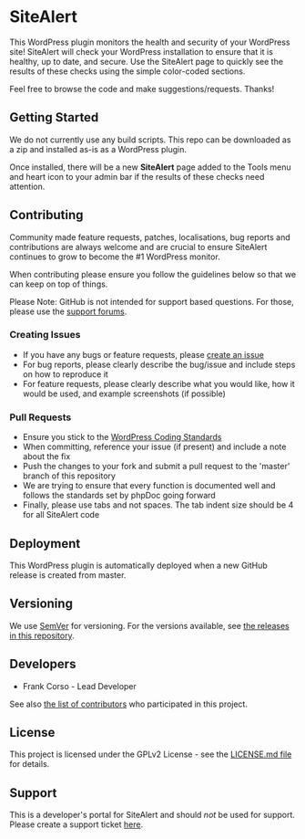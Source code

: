 # SiteAlert

This WordPress plugin monitors the health and security of your WordPress site! SiteAlert will check your WordPress installation to ensure that it is healthy, up to date, and secure. Use the SiteAlert page to quickly see the results of these checks using the simple color-coded sections.

Feel free to browse the code and make suggestions/requests. Thanks!

## Getting Started

We do not currently use any build scripts. This repo can be downloaded as a zip and installed as-is as a WordPress plugin.

Once installed, there will be a new **SiteAlert** page added to the Tools menu and heart icon to your admin bar if the results of these checks need attention.

## Contributing

Community made feature requests, patches, localisations, bug reports and contributions are always welcome and are crucial to ensure SiteAlert continues to grow to become the #1 WordPress monitor.

When contributing please ensure you follow the guidelines below so that we can keep on top of things.

Please Note: GitHub is not intended for support based questions. For those, please use the [support forums](https://wordpress.org/support/plugin/my-wp-health-check).

### Creating Issues

* If you have any bugs or feature requests, please [create an issue](https://github.com/fpcorso/wordpress-health-check/issues/new)
* For bug reports, please clearly describe the bug/issue and include steps on how to reproduce it
* For feature requests, please clearly describe what you would like, how it would be used, and example screenshots (if possible)

### Pull Requests

* Ensure you stick to the [WordPress Coding Standards](https://codex.wordpress.org/WordPress_Coding_Standards)
* When committing, reference your issue (if present) and include a note about the fix
* Push the changes to your fork and submit a pull request to the 'master' branch of this repository
* We are trying to ensure that every function is documented well and follows the standards set by phpDoc going forward
* Finally, please use tabs and not spaces. The tab indent size should be 4 for all SiteAlert code

## Deployment

This WordPress plugin is automatically deployed when a new GitHub release is created from master.

## Versioning

We use [SemVer](http://semver.org/) for versioning. For the versions available, see [the releases in this repository](https://github.com/fpcorso/wordpress-health-check/releases).

## Developers

* Frank Corso - Lead Developer

See also [the list of contributors](https://github.com/fpcorso/wordpress-health-check/graphs/contributors) who participated in this project.

## License

This project is licensed under the GPLv2 License - see the [LICENSE.md file](https://github.com/fpcorso/wordpress-health-check/blob/master/LICENSE.md) for details.

## Support

This is a developer's portal for SiteAlert and should _not_ be used for support. Please create a support ticket [here](https://wordpress.org/support/plugin/my-wp-health-check).
